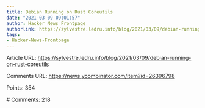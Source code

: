```yaml
---
title: Debian Running on Rust Coreutils
date: "2021-03-09 09:01:57"
author: Hacker News Frontpage
authorlink: https://sylvestre.ledru.info/blog/2021/03/09/debian-running-on-rust-coreutils
tags:
- Hacker-News-Frontpage
---
```


<p>Article URL: <a href="https://sylvestre.ledru.info/blog/2021/03/09/debian-running-on-rust-coreutils">https://sylvestre.ledru.info/blog/2021/03/09/debian-running-on-rust-coreutils</a></p>
<p>Comments URL: <a href="https://news.ycombinator.com/item?id=26396798">https://news.ycombinator.com/item?id=26396798</a></p>
<p>Points: 354</p>
<p># Comments: 218</p>
